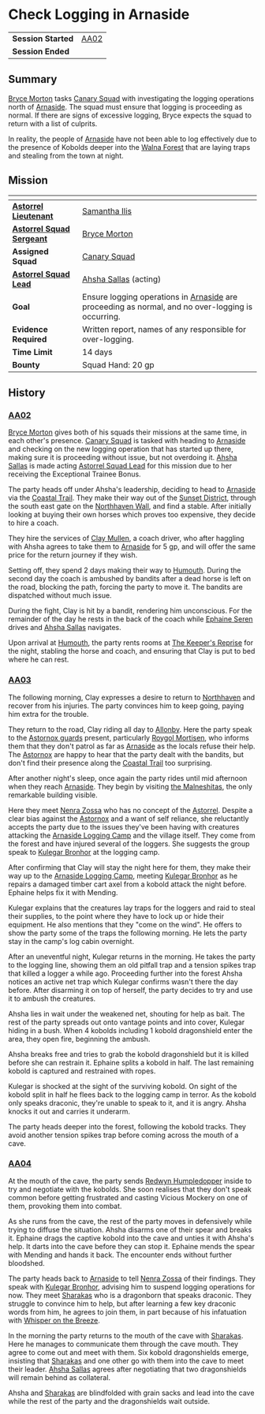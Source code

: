 # Check Logging in Arnaside

|||
| --- | --- |
| **Session Started** | [AA02](../sessions/AA02.md) | storyline.2
| **Session Ended** | |

## Summary

[Bryce Morton](../characters/bryce-morton.md) tasks [Canary Squad](../organisations/astorrel/squads/canary-squad.md) with investigating the logging operations north of [Arnaside](../places/villages/arnaside.md). The squad must ensure that logging is proceeding as normal. If there are signs of excessive logging, Bryce expects the squad to return with a list of culprits.

In reality, the people of [Arnaside](../places/villages/arnaside.md) have not been able to log effectively due to the presence of Kobolds deeper into the [Walna Forest](../places/forests/walna-forest.md) that are laying traps and stealing from the town at night.

## Mission

| []() | |
| --- | --- |
| **[Astorrel Lieutenant](../organisations/astorrel/ranks/astorrel-lieutenant.md)** | [Samantha Ilis](../characters/samantha-ilis.md) |
| **[Astorrel Squad Sergeant](../organisations/astorrel/ranks/astorrel-squad-sergeant.md)** | [Bryce Morton](../characters/bryce-morton.md) |
| **Assigned Squad** | [Canary Squad](../organisations/astorrel/squads/canary-squad.md) |
| **[Astorrel Squad Lead](../organisations/astorrel/ranks/astorrel-squad-lead.md)** | [Ahsha Sallas](../characters/ahsha-sallas.md) (acting) |
| **Goal** | Ensure logging operations in [Arnaside](../places/villages/arnaside.md) are proceeding as normal, and no over-logging is occurring. |
| **Evidence Required** | Written report, names of any responsible for over-logging. |
| **Time Limit** | 14 days |
| **Bounty** | Squad Hand: 20 gp |

## History

### [AA02](../sessions/AA02.md)

[Bryce Morton](../characters/bryce-morton.md) gives both of his squads their missions at the same time, in each other's presence. [Canary Squad](../organisations/astorrel/squads/canary-squad.md) is tasked with heading to [Arnaside](../places/villages/arnaside.md) and checking on the new logging operation that has started up there, making sure it is proceeding without issue, but not overdoing it. [Ahsha Sallas](../characters/ahsha-sallas.md) is made acting [Astorrel Squad Lead](../organisations/astorrel/ranks/astorrel-squad-lead.md) for this mission due to her receiving the Exceptional Trainee Bonus.

The party heads off under Ahsha's leadership, deciding to head to [Arnaside](../places/villages/arnaside.md) via the [Coastal Trail](../places/roads/coastal-trail.md). They make their way out of the [Sunset District](../places/districts/sunset-district.md), through the south east gate on the [Northhaven Wall](../places/structures/northhaven-wall.md), and find a stable. After initially looking at buying their own horses which proves too expensive, they decide to hire a coach.

They hire the services of [Clay Mullen](../characters/clay-mullen.md), a coach driver, who after haggling with Ahsha agrees to take them to [Arnaside](../places/villages/arnaside.md) for 5 gp, and will offer the same price for the return journey if they wish.

Setting off, they spend 2 days making their way to [Humouth](../places/villages/humouth.md). During the second day the coach is ambushed by bandits after a dead horse is left on the road, blocking the path, forcing the party to move it. The bandits are dispatched without much issue.

During the fight, Clay is hit by a bandit, rendering him unconscious. For the remainder of the day he rests in the back of the coach while [Ephaine Seren](../characters/ephaine-seren.md) drives and [Ahsha Sallas](../characters/ahsha-sallas.md) navigates.

Upon arrival at [Humouth](../places/villages/humouth.md), the party rents rooms at [The Keeper's Reprise](../places/buildings/inns-taverns/the-keepers-reprise.md) for the night, stabling the horse and coach, and ensuring that Clay is put to bed where he can rest.

### [AA03](../sessions/AA03.md)

The following morning, Clay expresses a desire to return to [Northhaven](../places/cities/northhaven.md) and recover from his injuries. The party convinces him to keep going, paying him extra for the trouble.

They return to the road, Clay riding all day to [Allonby](../places/villages/allonby.md). Here the party speak to the [Astornox guards](../organisations/astornox/ranks/astornox-guard.md) present, particularly [Roygol Mortisen](../characters/roygol-mortisen.md), who informs them that they don't patrol as far as [Arnaside](../places/villages/arnaside.md) as the locals refuse their help. The [Astornox](../organisations/astornox/astornox.md) are happy to hear that the party dealt with the bandits, but don't find their presence along the [Coastal Trail](../places/roads/coastal-trail.md) too surprising.

After another night's sleep, once again the party rides until mid afternoon when they reach [Arnaside](../places/villages/arnaside.md). They begin by visiting [the Malneshitas](../places/buildings/temples/the-malneshitas.md), the only remarkable building visible.

Here they meet [Nenra Zossa](../characters/nenra-zossa.md) who has no concept of the [Astorrel](../organisations/astorrel/astorrel.md). Despite a clear bias against the [Astornox](../organisations/astornox/astornox.md) and a want of self reliance, she reluctantly accepts the party due to the issues they've been having with creatures attacking the [Arnaside Logging Camp](../places/structures/arnaside-logging-camp.md) and the village itself. They come from the forest and have injured several of the loggers. She suggests the group speak to [Kulegar Bronhor](../characters/kulegar-bronhor.md) at the logging camp.

After confirming that Clay will stay the night here for them, they make their way up to the [Arnaside Logging Camp](../places/structures/arnaside-logging-camp.md), meeting [Kulegar Bronhor](../characters/kulegar-bronhor.md) as he repairs a damaged timber cart axel from a kobold attack the night before. Ephaine helps fix it with Mending.

Kulegar explains that the creatures lay traps for the loggers and raid to steal their supplies, to the point where they have to lock up or hide their equipment. He also mentions that they "come on the wind". He offers to show the party some of the traps the following morning. He lets the party stay in the camp's log cabin overnight.

After an uneventful night, Kulegar returns in the morning. He takes the party to the logging line, showing them an old pitfall trap and a tension spikes trap that killed a logger a while ago. Proceeding further into the forest Ahsha notices an active net trap which Kulegar confirms wasn't there the day before. After disarming it on top of herself, the party decides to try and use it to ambush the creatures.

Ahsha lies in wait under the weakened net, shouting for help as bait. The rest of the party spreads out onto vantage points and into cover, Kulegar hiding in a bush. When 4 kobolds including 1 kobold dragonshield enter the area, they open fire, beginning the ambush.

Ahsha breaks free and tries to grab the kobold dragonshield but it is killed before she can restrain it. Ephaine splits a kobold in half. The last remaining kobold is captured and restrained with ropes.

Kulegar is shocked at the sight of the surviving kobold. On sight of the kobold split in half he flees back to the logging camp in terror. As the kobold only speaks draconic, they're unable to speak to it, and it is angry. Ahsha knocks it out and carries it underarm.

The party heads deeper into the forest, following the kobold tracks. They avoid another tension spikes trap before coming across the mouth of a cave.

### [AA04](../sessions/AA04.md)

At the mouth of the cave, the party sends [Redwyn Humpledopper](../characters/redwyn-humpledopper.md) inside to try and negotiate with the kobolds. She soon realises that they don't speak common before getting frustrated and casting Vicious Mockery on one of them, provoking them into combat.

As she runs from the cave, the rest of the party moves in defensively while trying to diffuse the situation. Ahsha disarms one of their spear and breaks it. Ephaine drags the captive kobold into the cave and unties it with Ahsha's help. It darts into the cave before they can stop it. Ephaine mends the spear with Mending and hands it back. The encounter ends without further bloodshed.

The party heads back to [Arnaside](../places/villages/arnaside.md) to tell [Nenra Zossa](../characters/nenra-zossa.md) of their findings. They speak with [Kulegar Bronhor](../characters/kulegar-bronhor.md), advising him to suspend logging operations for now. They meet [Sharakas](../characters/sharakas.md) who is a dragonborn that speaks draconic. They struggle to convince him to help, but after learning a few key draconic words from him, he agrees to join them, in part because of his infatuation with [Whisper on the Breeze](../characters/whisper-on-the-breeze.md).

In the morning the party returns to the mouth of the cave with [Sharakas](../characters/sharakas.md). Here he manages to communicate them through the cave mouth. They agree to come out and meet with them. Six kobold dragonshields emerge, insisting that [Sharakas](../characters/sharakas.md) and one other go with them into the cave to meet their leader. [Ahsha Sallas](../characters/ahsha-sallas.md) agrees after negotiating that two dragonshields will remain behind as collateral.

Ahsha and [Sharakas](../characters/sharakas.md) are blindfolded with grain sacks and lead into the cave while the rest of the party and the dragonshields wait outside.
